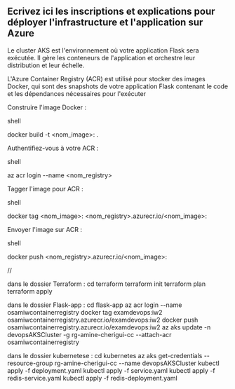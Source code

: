 

## Ecrivez ici les inscriptions et explications pour déployer l'infrastructure et l'application sur Azure
Le cluster AKS est l'environnement où votre application Flask sera exécutée. Il gère les conteneurs de l'application et orchestre leur distribution et leur échelle.

L'Azure Container Registry (ACR) est utilisé pour stocker des images Docker, qui sont des snapshots de votre application Flask contenant le code et les dépendances nécessaires pour l'exécuter

Construire l'image Docker :

shell

docker build -t <nom_image>:<tag> .

Authentifiez-vous à votre ACR :

shell

az acr login --name <nom_registry>

Tagger l'image pour ACR :

shell

docker tag <nom_image>:<tag> <nom_registry>.azurecr.io/<nom_image>:<tag>

Envoyer l'image sur ACR :

shell

docker push <nom_registry>.azurecr.io/<nom_image>:<tag>

//

dans le dossier Terraform :
cd terraform
terraform init
terraform plan
terraform apply

dans le dossier Flask-app :
cd flask-app
az acr login --name osamiwcontainerregistry
docker tag examdevops:iw2 osamiwcontainerregistry.azurecr.io/examdevops:iw2
docker push osamiwcontainerregistry.azurecr.io/examdevops:iw2
az aks update -n devopsAKSCluster -g rg-amine-cherigui-cc --attach-acr osamiwcontainerregistry

dans le dossier kubernetese :
cd kubernetes
az aks get-credentials --resource-group rg-amine-cherigui-cc --name devopsAKSCluster
kubectl apply -f deployment.yaml 
kubectl apply -f service.yaml 
kubectl apply -f redis-service.yaml 
kubectl apply -f redis-deployment.yaml